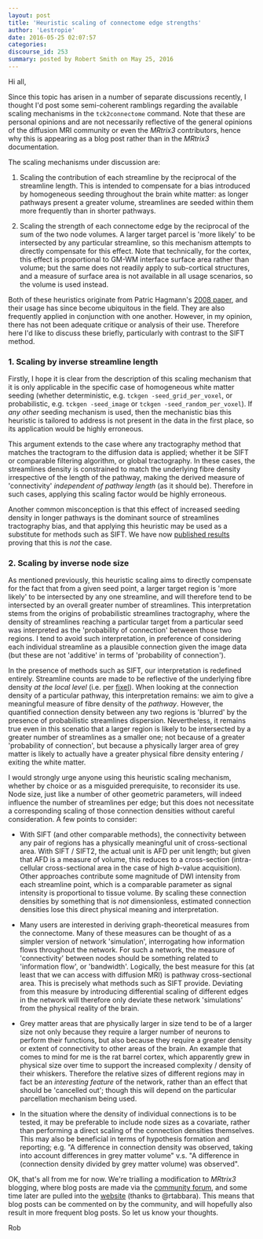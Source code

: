 ```yaml
---
layout: post
title: 'Heuristic scaling of connectome edge strengths'
author: 'Lestropie'
date: 2016-05-25 02:07:57
categories:
discourse_id: 253
summary: posted by Robert Smith on May 25, 2016
---
```

Hi all,

Since this topic has arisen in a number of separate discussions recently, I thought I'd post some semi-coherent ramblings regarding the available scaling mechanisms in the `tck2connectome` command. Note that these are personal opinions and are not necessarily reflective of the general opinions of the diffusion MRI community or even the *MRtrix3* contributors, hence why this is appearing as a blog post rather than in the *MRtrix3* documentation.

The scaling mechanisms under discussion are:

1. Scaling the contribution of each streamline by the reciprocal of the streamline length. This is intended to compensate for a bias introduced by homogeneous seeding throughout the brain white matter: as longer pathways present a greater volume, streamlines are seeded within them more frequently than in shorter pathways.

2. Scaling the strength of each connectome edge by the reciprocal of the sum of the two node volumes. A larger target parcel is 'more likely' to be intersected by any particular streamline, so this mechanism attempts to directly compensate for this effect. Note that technically, for the cortex, this effect is proportional to GM-WM interface surface area rather than volume; but the same does not readily apply to sub-cortical structures, and a measure of surface area is not available in all usage scenarios, so the volume is used instead.

Both of these heuristics originate from Patric Hagmann's [2008 paper](http://journals.plos.org/plosbiology/article?id=10.1371/journal.pbio.0060159), and their usage has since become ubiquitous in the field. They are also frequently applied in conjunction with one another. However, in my opinion, there has not been adequate critique or analysis of their use. Therefore here I'd like to discuss these briefly, particularly with contrast to the SIFT method.

### 1. Scaling by inverse streamline length

Firstly, I hope it is clear from the description of this scaling mechanism that it is only applicable in the specific case of homogeneous white matter seeding (whether deterministic, e.g. `tckgen -seed_grid_per_voxel`, or probabilistic, e.g. `tckgen -seed_image` or `tckgen -seed_random_per_voxel`). If *any other* seeding mechanism is used, then the mechanistic bias this heuristic is tailored to address is not present in the data in the first place, so its application would be highly erroneous.

This argument extends to the case where any tractography method that matches the tractogram to the diffusion data is applied; whether it be SIFT or comparable filtering algorithm, or global tractography. In these cases, the streamlines density is constrained to match the underlying fibre density irrespective of the length of the pathway, making the derived measure of 'connectivity' *independent of pathway length* (as it should be). Therefore in such cases, applying this scaling factor would be highly erroneous.

Another common misconception is that this effect of increased seeding density in longer pathways is the dominant source of streamlines tractography bias, and that applying this heuristic may be used as a substitute for methods such as SIFT. We have now [published results](http://www.sciencedirect.com/science/article/pii/S1053811916301677) proving that this is *not* the case.

### 2. Scaling by inverse node size

As mentioned previously, this heuristic scaling aims to directly compensate for the fact that from a given seed point, a larger target region is 'more likely' to be intersected by any one streamline, and will therefore tend to be intersected by an overall greater number of streamlines. This interpretation stems from the origins of probabilistic streamlines tractography, where the density of streamlines reaching a particular target from a particular seed was interpreted as the 'probability of connection' between those two regions. I tend to avoid such interpretation, in preference of considering each individual streamline as a plausible connection given the image data (but these are not 'additive' in terms of 'probability of connection').

In the presence of methods such as SIFT, our interpretation is redefined entirely. Streamline counts are made to be reflective of the underlying fibre density *at the local level* (i.e. per [fixel](http://mrtrix.readthedocs.io/en/latest/concepts/dixels_fixels.html)). When looking at the connection density of a particular pathway, this interpretation remains: we aim to give a meaningful measure of fibre density of the *pathway*. However, the quantified connection density between any two regions is 'blurred' by the presence of probabilistic streamlines dispersion. Nevertheless, it remains true even in this scenatio that a larger region is likely to be intersected by a greater number of streamlines as a smaller one; not because of a greater 'probability of connection', but because a physically larger area of grey matter is likely to actually have a greater physical fibre density entering / exiting the white matter.

I would strongly urge anyone using this heuristic scaling mechanism, whether by choice or as a misguided prerequisite, to reconsider its use. Node size, just like a number of other geometric parameters, will indeed influence the number of streamlines per edge; but this does not necessitate a corresponding scaling of those connection densities without careful consideration. A few points to consider:

- With SIFT (and other comparable methods), the connectivity between any pair of regions has a physically meaningful unit of cross-sectional area. With SIFT / SIFT2, the actual unit is AFD per unit length; but given that AFD is a measure of volume, this reduces to a cross-section (intra-cellular cross-sectional area in the case of high *b*-value acquisition). Other approaches contribute some magnitude of DWI intensity from each streamline point, which is a comparable parameter as signal intensity is proportional to tissue volume. By scaling these connection densities by something that is *not* dimensionless, estimated connection densities lose this direct physical meaning and interpretation.

- Many users are interested in deriving graph-theoretical measures from the connectome. Many of these measures can be thought of as a simpler version of network 'simulation', interrogating how information flows throughout the network. For such a network, the measure of 'connectivity' between nodes should be something related to 'information flow', or 'bandwidth'. Logically, the best measure for this (at least that we can access with diffusion MRI) is pathway cross-sectional area. This is precisely what methods such as SIFT provide. Deviating from this measure by introducing differential scaling of different edges in the network will therefore only deviate these network 'simulations' from the physical reality of the brain.

- Grey matter areas that are physically larger in size tend to be of a larger size not only because they require a larger number of neurons to perform their functions, but also because they require a greater density or extent of connectivity to other areas of the brain. An example that comes to mind for me is the rat barrel cortex, which apparently grew in physical size over time to support the increased complexity / density of their whiskers. Therefore the relative sizes of different regions may in fact be an *interesting feature* of the network, rather than an effect that should be 'cancelled out'; though this will depend on the particular parcellation mechanism being used.

- In the situation where the density of individual connections is to be tested, it may be preferable to include node sizes as a covariate, rather than performing a direct scaling of the connection densities themselves. This may also be beneficial in terms of hypothesis formation and reporting; e.g. "A difference in connection density was observed, taking into account differences in grey matter volume" v.s. "A difference in (connection density divided by grey matter volume) was observed".

OK, that's all from me for now. We're trialling a modification to *MRtrix3* blogging, where blog posts are made via the [community forum](http://community.mrtrix.org/c/annoucements), and some time later are pulled into the [website](http://www.mrtrix.org/blog/) (thanks to @rtabbara). This means that blog posts can be commented on by the community, and will hopefully also result in more frequent blog posts. So let us know your thoughts.

Rob
            